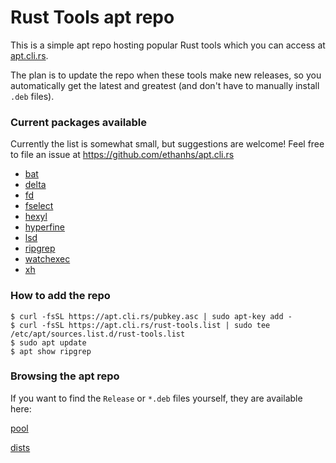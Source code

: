 # Rust Tools apt repo

This is a simple apt repo hosting popular Rust tools which you can access at [apt.cli.rs](https://apt.cli.rs).

The plan is to update the repo when these tools make new releases, so you automatically get the latest and greatest (and don't have to manually install `.deb` files).


### Current packages available

Currently the list is somewhat small, but suggestions are welcome! Feel free to file an issue at https://github.com/ethanhs/apt.cli.rs

- [bat](https://github.com/sharkdp/bat)
- [delta](https://github.com/dandavison/delta)
- [fd](https://github.com/sharkdp/fd)
- [fselect](https://github.com/jhspetersson/fselect)
- [hexyl](https://github.com/sharkdp/hexyl)
- [hyperfine](https://github.com/sharkdp/hyperfine)
- [lsd](https://github.com/Peltoche/lsd)
- [ripgrep](https://github.com/BurntSushi/ripgrep)
- [watchexec](https://github.com/watchexec/watchexec)
- [xh](https://github.com/ducaale/xh)

### How to add the repo

```
$ curl -fsSL https://apt.cli.rs/pubkey.asc | sudo apt-key add -
$ curl -fsSL https://apt.cli.rs/rust-tools.list | sudo tee /etc/apt/sources.list.d/rust-tools.list
$ sudo apt update
$ apt show ripgrep
```

### Browsing the apt repo

If you want to find the `Release` or `*.deb` files yourself, they are available here:

[pool](https://apt.cli.rs/pool)

[dists](https://apt.cli.rs/dists)
